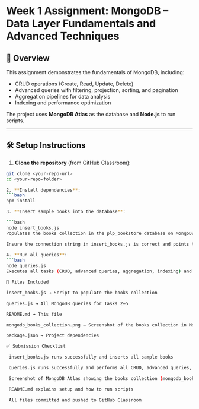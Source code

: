 # Week 1 Assignment: MongoDB – Data Layer Fundamentals and Advanced Techniques

## 📝 Overview

This assignment demonstrates the fundamentals of MongoDB, including:

- CRUD operations (Create, Read, Update, Delete)  
- Advanced queries with filtering, projection, sorting, and pagination  
- Aggregation pipelines for data analysis  
- Indexing and performance optimization  

The project uses **MongoDB Atlas** as the database and **Node.js** to run scripts.

---

## 🛠️ Setup Instructions

1. **Clone the repository** (from GitHub Classroom):

```bash
git clone <your-repo-url>
cd <your-repo-folder>

2. **Install dependencies**:
```bash
npm install

3. **Insert sample books into the database**:

```bash
node insert_books.js
Populates the books collection in the plp_bookstore database on MongoDB Atlas.

Ensure the connection string in insert_books.js is correct and points to your Atlas cluster.

4. **Run all queries**:
```bash
node queries.js
Executes all tasks (CRUD, advanced queries, aggregation, indexing) and prints results in the terminal.

📂 Files Included

insert_books.js → Script to populate the books collection

queries.js → All MongoDB queries for Tasks 2–5

README.md → This file

mongodb_books_collection.png → Screenshot of the books collection in MongoDB Atlas

package.json → Project dependencies

✅ Submission Checklist

 insert_books.js runs successfully and inserts all sample books

 queries.js runs successfully and performs all CRUD, advanced queries, aggregation, and indexing tasks

 Screenshot of MongoDB Atlas showing the books collection (mongodb_books_collection.png)

 README.md explains setup and how to run scripts

 All files committed and pushed to GitHub Classroom